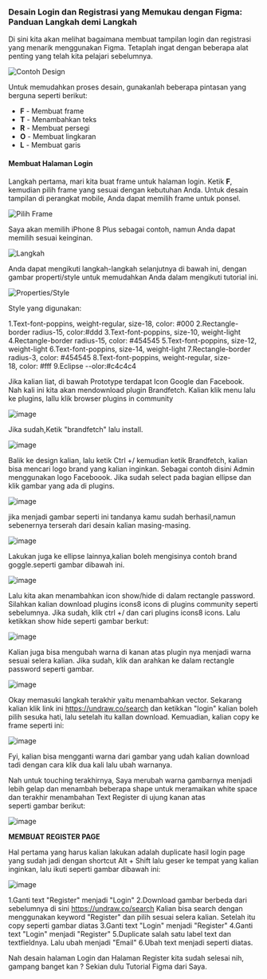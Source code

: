 ### Desain Login dan Registrasi yang Memukau dengan Figma: Panduan Langkah demi Langkah

Di sini kita akan melihat bagaimana membuat tampilan login dan registrasi yang menarik menggunakan Figma. Tetaplah ingat dengan beberapa alat penting yang telah kita pelajari sebelumnya.

![Contoh Design](https://github.com/Hanifxys/Komandro-Archive/assets/135254497/f0962958-62cc-4a13-b623-9aae498ef1f0)

Untuk memudahkan proses desain, gunakanlah beberapa pintasan yang berguna seperti berikut:

- **F** - Membuat frame
- **T** - Menambahkan teks
- **R** - Membuat persegi
- **O** - Membuat lingkaran
- **L** - Membuat garis

#### Membuat Halaman Login

Langkah pertama, mari kita buat frame untuk halaman login. Ketik **F**, kemudian pilih frame yang sesuai dengan kebutuhan Anda. Untuk desain tampilan di perangkat mobile, Anda dapat memilih frame untuk ponsel.

![Pilih Frame](https://github.com/Hanifxys/Komandro-Archive/assets/135254497/b62c1db7-7713-4d1d-a43a-8b06c2f05dee)

Saya akan memilih iPhone 8 Plus sebagai contoh, namun Anda dapat memilih sesuai keinginan.

![Langkah](https://github.com/Hanifxys/Komandro-Archive/assets/135254497/e64fd9b1-f0c2-427e-a7ba-bb374b25e48f)

Anda dapat mengikuti langkah-langkah selanjutnya di bawah ini, dengan gambar properti/style untuk memudahkan Anda dalam mengikuti tutorial ini.

![Properties/Style](https://github.com/Hanifxys/Komandro-Archive/assets/135254497/791c7e3c-6f48-46e7-b76c-e9b8b96a9c05)

Style yang digunakan:

1.Text-font-poppins, weight-regular, size-18, color: #000
2.Rectangle-border radius-15, color:#ddd
3.Text-font-poppins, size-10, weight-light
4.Rectangle-border radius-15, color: #454545
5.Text-font-poppins, size-12, weight-light
6.Text-font-poppins, size-14, weight-light
7.Rectangle-border radius-3, color: #454545
8.Text-font-poppins, weight-regular, size-18, color: #fff
9.Eclipse --olor:#c4c4c4

Jika kalian liat, di bawah Prototype terdapat Icon Google dan Facebook. Nah kali ini kita akan mendownload plugin Brandfetch. Kalian klik menu lalu ke plugins, lallu klik browser plugins in community

![image](https://github.com/Hanifxys/Komandro-Archive/assets/135254497/35654ba7-f91e-47ba-b837-d33212958806)

Jika sudah,Ketik "brandfetch" lalu install.

![image](https://github.com/Hanifxys/Komandro-Archive/assets/135254497/b0754501-670e-46e7-bf07-d674f06acf93)

Balik ke design kalian, lalu ketik Ctrl +/ kemudian ketik Brandfetch, kalian bisa mencari logo brand yang kalian inginkan. Sebagai contoh disini Admin menggunakan logo Faceboook. Jika sudah select pada bagian ellipse dan klik gambar yang ada di plugins.

![image](https://github.com/Hanifxys/Komandro-Archive/assets/135254497/a720c8cb-1d29-483f-90fc-40078b793d1e)

jika menjadi gambar seperti ini tandanya kamu sudah berhasil,namun sebenernya terserah dari desain kalian masing-masing.

![image](https://github.com/Hanifxys/Komandro-Archive/assets/135254497/b6c0bab8-49c0-4210-9c20-4931d8ff2bfb)

Lakukan juga ke ellipse lainnya,kalian boleh mengisinya contoh brand goggle.seperti gambar dibawah ini.

![image](https://github.com/Hanifxys/Komandro-Archive/assets/135254497/cddd2fe2-041b-4958-8c44-b111dc35c923)

Lalu kita akan menambahkan icon show/hide di dalam rectangle password. Silahkan kalian download plugins icons8 icons di plugins community seperti sebelumnya. Jika sudah, klik ctrl +/ dan cari plugins icons8 icons. Lalu ketikkan show hide seperti gambar berkut:

![image](https://github.com/Hanifxys/Komandro-Archive/assets/135254497/ed678c26-0126-4ac9-bf5a-e0163129ba0e)

Kalian juga bisa mengubah warna di kanan atas plugin nya menjadi warna sesuai selera kalian. Jika sudah, klik dan arahkan ke dalam rectangle password seperti gambar.

![image](https://github.com/Hanifxys/Komandro-Archive/assets/135254497/dc36edf5-eca7-4db5-80bd-36de4f1c79f5)

Okay memasuki langkah terakhir yaitu menambahkan vector. Sekarang kalian klik link ini https://undraw.co/search dan ketikkan "login" kalian boleh pilih sesuka hati, 
lalu setelah itu kallan download. Kemuadian, kalian copy ke frame seperti ini:

![image](https://github.com/Hanifxys/Komandro-Archive/assets/135254497/e19e0f76-12c0-418e-b140-2819c0796883)

Fyi, kalian bisa mengganti warna dari gambar yang udah kalian download tadi dengan cara klik dua kali lalu ubah warnanya.

Nah untuk touching terakhirnya, Saya merubah warna gambarnya menjadi lebih gelap dan menambah beberapa shape untuk meramaikan white space dan terakhir menambahan Text Register di ujung kanan atas seperti gambar berikut:

![image](https://github.com/Hanifxys/Komandro-Archive/assets/135254497/beb9c228-daf4-4d1e-ae5f-6463bb8ef5f1)

**MEMBUAT REGISTER PAGE**

Hal pertama yang harus kalian lakukan adalah duplicate hasil login page yang sudah jadi dengan shortcut Alt + Shift lalu geser ke tempat yang kalian inginkan, lalu ikuti seperti gambar dibawah ini:

![image](https://github.com/Hanifxys/Komandro-Archive/assets/135254497/c7d2d02d-d15e-413d-bbe7-f475775a4eb5)

1.Ganti text "Register" menjadi "Login"
2.Download gambar berbeda dari sebelumnya di sini https://undraw.co/search Kalian bisa search dengan menggunakan keyword "Register" dan pilih sesuai selera kalian. Setelah itu copy seperti gambar diatas
3.Ganti text "Login" menjadi "Register"
4.Ganti text "Login" menjadi "Register"
5.Duplicate salah satu label text dan textfieldnya. Lalu ubah menjadi "Email"
6.Ubah text menjadi seperti diatas.

Nah desain halaman Login dan Halaman Register kita sudah selesai nih, gampang banget kan ? Sekian dulu Tutorial Figma dari Saya.






